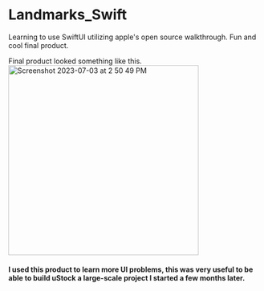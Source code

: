 # Landmarks_Swift
Learning to use SwiftUI utilizing apple's open source walkthrough. Fun and cool final product.

Final product looked something like this.
<img width="379" alt="Screenshot 2023-07-03 at 2 50 49 PM" src="https://github.com/galcohavy10/Landmarks_Swift/assets/96891588/8fa35c3a-2227-473b-9532-8f54f3ee2313">

#### I used this product to learn more UI problems, this was very useful to be able to build uStock a large-scale project I started a few months later.
